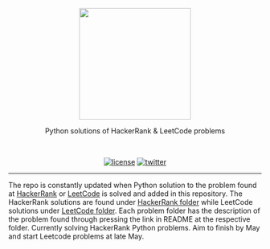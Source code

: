<p align=center>
  <img height="222px" src="https://github.com/aurimas13/HackerRank-Leetcode/blob/main/Other/solution.jpeg"/>
</p>
<p align=center>
    Python solutions of HackerRank & LeetCode problems
</p>
<br>
<p align=center>
  <a href="ttps://github.com/aurimas13/HackerRank-Leetcode/blob/main/LICENSE"><img alt="license" src="https://img.shields.io/npm/l/express"></a>
  <a href="https://twitter.com/aurimasnausedas"><img alt="twitter" src="https://img.shields.io/twitter/follow/aurimasnausedas?style=social"/></a>
</p>

------

The repo is constantly updated when Python solution to the problem found at [HackerRank](https://www.hackerrank.com/domains/python) or [LeetCode](https://leetcode.com/problemset/all/) is solved and added in this repository.
The HackerRank solutions are found under [HackerRank folder](https://github.com/aurimas13/HackerRank-Leetcode/tree/main/HackerRank) while LeetCode solutions under [LeetCode folder](https://github.com/aurimas13/HackerRank-LeetCode/tree/main/LeetCode). Each problem folder has the description of the problem found through pressing the link in README at the respective folder. Currently solving HackerRank Python problems. Aim to finish by May and start Leetcode problems at late May.

[comment]: <> (- [Public]&#40;#Public&#41;)

[comment]: <> (- [License]&#40;#License&#41;)

[comment]: <> (- )

[comment]: <> (# Public)

[comment]: <> (The folder includes [**foto**]&#40;https://github.com/aurimas13/HackerRank-Leetcode/blob/main/Public/solve.png"&#41;.)

[comment]: <> (# License)

[comment]: <> ([LICENSE]&#40;https://github.com/aurimas13/HackerRank-Leetcode/blob/main/LICENSE&#41;)
